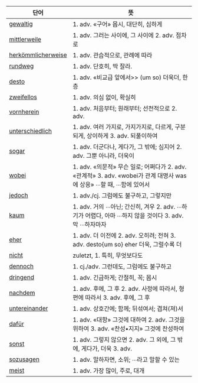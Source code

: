 | 단어 | 뜻 |
| -- |  -- |
| [gewaltig](https://dict.naver.com/dekodict/#/search?query=gewaltig) | 1. adv. «구어» 몹시, 대단히, 심하게 |
| [mittlerweile](https://dict.naver.com/dekodict/#/search?query=mittlerweile) | 1. adv. 그러는 사이에, 그 사이에 2. adv. 점차로 |
| [herkömmlicherweise](https://dict.naver.com/dekodict/#/search?query=herkömmlicherweise) | 1. adv. 관습적으로, 관례에 따라 |
| [rundweg](https://dict.naver.com/dekodict/#/search?query=rundweg) | 1. adv. 단호히, 딱 잘라. |
| [desto](https://dict.naver.com/dekodict/#/search?query=desto) | 1. adv. «비교급 앞에서>> (um so) 더욱더, 한층 |
| [zweifellos](https://dict.naver.com/dekodict/#/search?query=zweifellos) | 1. adv. 의심 없이, 확실히 |
| [vornherein](https://dict.naver.com/dekodict/#/search?query=vornherein) | 1. adv. 처음부터; 원래부터; 선천적으로 2. adv. |
| [unterschiedlich](https://dict.naver.com/dekodict/#/search?query=unterschiedlich) | 1. adv. 여러 가지로, 가지가지로, 다르게, 구분되게, 상이하게 3. adv. 되풀이하여 |
| [sogar](https://dict.naver.com/dekodict/#/search?query=sogar) | 1. adv. 더군다나, 게다가, 그 밖에; 심지어 2. adv. 그뿐 아니라, 더욱이 |
| [wobei](https://dict.naver.com/dekodict/#/search?query=wobei) | 1. adv. «의문적» 무슨 일로; 어쩌다가 2. adv. «관계적» 3. adv. «wobei가 관계 대명사 was에 상응» ∙∙∙할 때, ∙∙∙함에 있어서 |
| [jedoch](https://dict.naver.com/dekodict/#/search?query=jedoch) | 1. adv./cj. 그럼에도 불구하고, 그렇지만 |
| [kaum](https://dict.naver.com/dekodict/#/search?query=kaum) | 1. adv. 거의 ∙∙∙아닌; 간신히, 겨우 2. adv. ∙∙∙하기가 어렵다, 아마 ∙∙∙하지 않을 것이다 3. adv. 막 ∙∙∙하자마자 |
| [eher](https://dict.naver.com/dekodict/#/search?query=eher) | 1. adv. 더 이전에 2. adv. 오히려; 전혀 3. adv. desto{um so} eher 더욱, 그럴수록 더 |
| [nicht](https://dict.naver.com/dekodict/#/search?query=nicht) |zuletzt, 1. 특히, 무엇보다도 |
| [dennoch](https://dict.naver.com/dekodict/#/search?query=dennoch) | 1. cj./adv. 그런데도, 그럼에도 불구하고 |
| [dringend](https://dict.naver.com/dekodict/#/search?query=dringend) | 1. adv. 긴급하게; 간절히, 꼭; 몹시 |
| [nachdem](https://dict.naver.com/dekodict/#/search?query=nachdem) | 1. adv. 후에, 그 후 2. adv. 사정에 따라서, 형편에 따라서 3. adv. 후에, 그 후 |
| [untereinander](https://dict.naver.com/dekodict/#/search?query=untereinander) | 1. adv. 상호간에; 함께; 뒤섞여서; 겹쳐(져)서 |
| [dafür](https://dict.naver.com/dekodict/#/search?query=dafür) | 1. adv. «대항» 그것에 대하여 2. adv. 그것을 위하여 3. adv. «찬성•지지» 그것에 찬성하여 |
| [sonst](https://dict.naver.com/dekodict/#/search?query=sonst) | 1. adv. 그렇지 않으면 2. adv. 그 외에, 그 밖에, 게다가, 더욱 3. adv. |
| [sozusagen](https://dict.naver.com/dekodict/#/search?query=sozusagen) | 1. adv. 말하자면, 소위; ∙∙∙라고 말할 수 있는 |
| [meist](https://dict.naver.com/dekodict/#/search?query=meist) | 1. adv. 가장 많이, 주로, 대개 |

